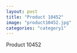 ```yaml
---
layout: post
title: "Product 10452"
image: "product10452.jpg"
categories: "category1"
---
```

Product 10452
